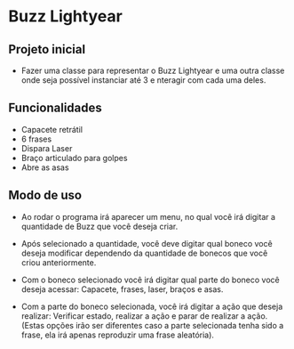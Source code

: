 # **Buzz Lightyear**

## **Projeto inicial**

- Fazer uma classe para representar o Buzz Lightyear e uma outra classe onde seja possível instanciar até 3 e  nteragir com cada uma deles.

## **Funcionalidades**

- Capacete retrátil
- 6 frases
- Dispara Laser
- Braço articulado para golpes
- Abre as asas

## **Modo de uso**

- Ao rodar o programa irá aparecer um menu, no qual você irá digitar a quantidade de Buzz que você deseja criar.

- Após selecionado a quantidade, você deve digitar qual boneco você deseja modificar dependendo da quantidade de bonecos que você criou anteriormente.

- Com o boneco selecionado você irá digitar qual parte do boneco você deseja acessar: Capacete, frases, laser, braços e asas.

- Com a parte do boneco selecionada, você irá digitar a ação que deseja realizar: Verificar estado, realizar a ação e parar de realizar a ação. (Estas opções irão ser diferentes caso a parte selecionada tenha sido a frase, ela irá apenas reproduzir uma frase aleatória).
